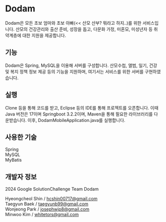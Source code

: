 Dodam
=============

Dodam은 모든 초보 엄마와 초보 아빠(<< 산모 산부? 뭐라고 하지..)를 위한 서비스입니다. 산모의 건강관리와 출산 준비, 성장을 돕고, 다문화 가정, 미혼모, 미성년자 등 취약계층에 대한 지원을 제공합니다.

## 기능

Dodam은 Spring, MySQL을 이용해 서버를 구성합니다. 산모수첩, 앨범, 일기, 건강 및 복지 정책 정보 제공 등의 기능을 지원하며, 여기서는 서비스를 위한 서버를 구현하였습니다.

## 실행

Clone 등을 통해 코드를 받고, Eclipse 등의 IDE를 통해 프로젝트를 오픈합니다. 이때 Java 버전은 17이며 Springboot 3.2.2이며, Maven을 통해 필요한 라이브러리를 다운받습니다. 이후, DodamMobileApplication.java를 실행합니다.

## 사용한 기술

Spring   
MySQL   
MyBatis

## 개발자 정보

2024 Google SolutionChallenge Team Dodam

Hyeongcheol Shin / hcshin00717@gmail.com   
Taegyun Baek / taegyunb99@gmail.com   
Wonjeong Park / josephwjp8@gmail.com   
Minwoo Kim / whitetors@gmail.com   


